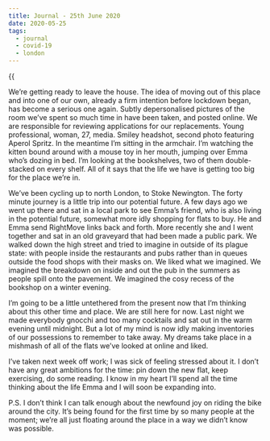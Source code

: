 ```yaml
---
title: Journal - 25th June 2020
date: 2020-05-25
tags:
  - journal
  - covid-19
  - london
---
```


{{<audio src="/audio/journal/abney-park.m4a" caption="The quiet of Abney Park in Stoke Newington">}}

We’re getting ready to leave the house. The idea of moving out of this place and into one of our own, already a firm intention before lockdown began, has become a serious one again. Subtly depersonalised pictures of the room we’ve spent so much time in have been taken, and posted online. We are responsible for reviewing applications for our replacements. Young professional, woman, 27, media. Smiley headshot, second photo featuring Aperol Spritz. In the meantime I’m sitting in the armchair. I’m watching the kitten bound around with a mouse toy in her mouth, jumping over Emma who’s dozing in bed. I’m looking at the bookshelves, two of them double-stacked on every shelf. All of it says that the life we have is getting too big for the place we’re in.

We’ve been cycling up to north London, to Stoke Newington. The forty minute journey is a little trip into our potential future. A few days ago we went up there and sat in a local park to see Emma’s friend, who is also living in the potential future, somewhat more idly shopping for flats to buy. He and Emma send RightMove links back and forth. More recently she and I went together and sat in an old graveyard that had been made a public park. We walked down the high street and tried to imagine in outside of its plague state: with people inside the restaurants and pubs rather than in queues outside the food shops with their masks on. We liked what we imagined. We imagined the breakdown on inside and out the pub in the summers as people spill onto the pavement. We imagined the cosy recess of the bookshop on a winter evening.

I’m going to be a little untethered from the present now that I’m thinking about this other time and place. We are still here for now. Last night we made everybody gnocchi and too many cocktails and sat out in the warm evening until midnight. But a lot of my mind is now idly making inventories of our possessions to remember to take away. My dreams take place in a mishmash of all of the flats we’ve looked at online and liked.

I’ve taken next week off work; I was sick of feeling stressed about it. I don’t have any great ambitions for the time: pin down the new flat, keep exercising, do some reading. I know in my heart I’ll spend all the time thinking about the life Emma and I will soon be expanding into.

P.S. I don’t think I can talk enough about the newfound joy on riding the bike around the city. It’s being found for the first time by so many people at the moment; we’re all just floating around the place in a way we didn’t know was possible.
